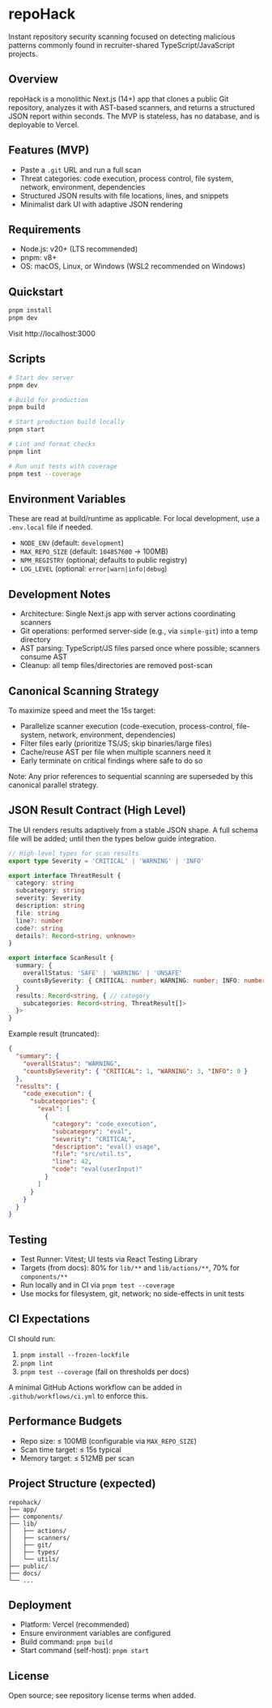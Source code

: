 # repoHack

Instant repository security scanning focused on detecting malicious patterns commonly found in recruiter-shared TypeScript/JavaScript projects.

## Overview

repoHack is a monolithic Next.js (14+) app that clones a public Git repository, analyzes it with AST-based scanners, and returns a structured JSON report within seconds. The MVP is stateless, has no database, and is deployable to Vercel.

## Features (MVP)

- Paste a `.git` URL and run a full scan
- Threat categories: code execution, process control, file system, network, environment, dependencies
- Structured JSON results with file locations, lines, and snippets
- Minimalist dark UI with adaptive JSON rendering

## Requirements

- Node.js: v20+ (LTS recommended)
- pnpm: v8+
- OS: macOS, Linux, or Windows (WSL2 recommended on Windows)

## Quickstart

```bash
pnpm install
pnpm dev
```

Visit http://localhost:3000

## Scripts

```bash
# Start dev server
pnpm dev

# Build for production
pnpm build

# Start production build locally
pnpm start

# Lint and format checks
pnpm lint

# Run unit tests with coverage
pnpm test --coverage
```

## Environment Variables

These are read at build/runtime as applicable. For local development, use a `.env.local` file if needed.

- `NODE_ENV` (default: `development`)
- `MAX_REPO_SIZE` (default: `104857600` → 100MB)
- `NPM_REGISTRY` (optional; defaults to public registry)
- `LOG_LEVEL` (optional: `error|warn|info|debug`)

## Development Notes

- Architecture: Single Next.js app with server actions coordinating scanners
- Git operations: performed server-side (e.g., via `simple-git`) into a temp directory
- AST parsing: TypeScript/JS files parsed once where possible; scanners consume AST
- Cleanup: all temp files/directories are removed post-scan

## Canonical Scanning Strategy

To maximize speed and meet the 15s target:

- Parallelize scanner execution (code-execution, process-control, file-system, network, environment, dependencies)
- Filter files early (prioritize TS/JS; skip binaries/large files)
- Cache/reuse AST per file when multiple scanners need it
- Early terminate on critical findings where safe to do so

Note: Any prior references to sequential scanning are superseded by this canonical parallel strategy.

## JSON Result Contract (High Level)

The UI renders results adaptively from a stable JSON shape. A full schema file will be added; until then the types below guide integration.

```ts
// High-level types for scan results
export type Severity = 'CRITICAL' | 'WARNING' | 'INFO'

export interface ThreatResult {
  category: string
  subcategory: string
  severity: Severity
  description: string
  file: string
  line?: number
  code?: string
  details?: Record<string, unknown>
}

export interface ScanResult {
  summary: {
    overallStatus: 'SAFE' | 'WARNING' | 'UNSAFE'
    countsBySeverity: { CRITICAL: number; WARNING: number; INFO: number }
  }
  results: Record<string, { // category
    subcategories: Record<string, ThreatResult[]>
  }>
}
```

Example result (truncated):

```json
{
  "summary": {
    "overallStatus": "WARNING",
    "countsBySeverity": { "CRITICAL": 1, "WARNING": 3, "INFO": 0 }
  },
  "results": {
    "code_execution": {
      "subcategories": {
        "eval": [
          {
            "category": "code_execution",
            "subcategory": "eval",
            "severity": "CRITICAL",
            "description": "eval() usage",
            "file": "src/util.ts",
            "line": 42,
            "code": "eval(userInput)"
          }
        ]
      }
    }
  }
}
```

## Testing

- Test Runner: Vitest; UI tests via React Testing Library
- Targets (from docs): 80% for `lib/**` and `lib/actions/**`, 70% for `components/**`
- Run locally and in CI via `pnpm test --coverage`
- Use mocks for filesystem, git, network; no side-effects in unit tests

## CI Expectations

CI should run:

1. `pnpm install --frozen-lockfile`
2. `pnpm lint`
3. `pnpm test --coverage` (fail on thresholds per docs)

A minimal GitHub Actions workflow can be added in `.github/workflows/ci.yml` to enforce this.

## Performance Budgets

- Repo size: ≤ 100MB (configurable via `MAX_REPO_SIZE`)
- Scan time target: ≤ 15s typical
- Memory target: ≤ 512MB per scan

## Project Structure (expected)

```
repohack/
├── app/
├── components/
├── lib/
│   ├── actions/
│   ├── scanners/
│   ├── git/
│   ├── types/
│   └── utils/
├── public/
├── docs/
└── ...
```

## Deployment

- Platform: Vercel (recommended)
- Ensure environment variables are configured
- Build command: `pnpm build`
- Start command (self-host): `pnpm start`

## License

Open source; see repository license terms when added.